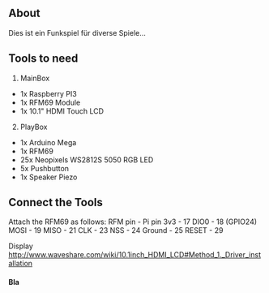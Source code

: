 ## About
Dies ist ein Funkspiel für diverse Spiele...




## Tools to need
1. MainBox
 * 1x Raspberry PI3
 * 1x RFM69 Module
 * 1x 10.1" HDMI Touch LCD

2. PlayBox
 * 1x Arduino Mega
 * 1x RFM69
 * 25x Neopixels WS2812S 5050 RGB LED
 * 5x Pushbutton
 * 1x Speaker Piezo


## Connect the Tools

Attach the RFM69 as follows:
RFM pin - Pi pin
3v3 - 17
DIO0 - 18 (GPIO24)
MOSI - 19
MISO - 21
CLK - 23
NSS - 24
Ground - 25
RESET - 29


Display
http://www.waveshare.com/wiki/10.1inch_HDMI_LCD#Method_1._Driver_installation



#### Bla

